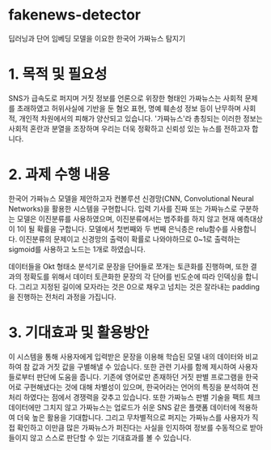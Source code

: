 # fakenews-detector
딥러닝과 단어 임베딩 모델을 이요한 한국어 가짜뉴스 탐지기

# 1. 목적 및 필요성
SNS가 급속도로 퍼지며 거짓 정보를 언론으로 위장한 형태인 가짜뉴스는 사회적 문제를 초래하였고 허위사실에 기반을 둔 혐오 표현, 명예 훼손성 정보 등이 난무하며 사회적, 개인적 차원에서의 피해가 양산되고 있습니다.
'가짜뉴스'라 총칭되는 이러한 정보는 사회적 혼란과 분열을 조장하며 우리는 더욱 정확하고 신뢰성 있는 뉴스를 전하고자 합니다.

# 2. 과제 수행 내용
한국어 가짜뉴스 모델을 제안하고자 컨볼루션 신경망(CNN, Convolutional Neural Networks)을 활용한 시스템을 구현합니다.
입력 기사를 진짜 또는 가짜뉴스로 구분하는 모델은 이진분류를 사용하였으며, 이진분류에서는 범주화를 하지 않고 현재 예측대상이 1이 될 확률을 구합니다.
모델에서 첫번째와 두 번째 은닉층은 relu함수를 사용합니다. 이진분류의 문제이고 신경망의 출력이 확률로 나와야하므로 0~1로 출력하는 sigmoid를 사용하고 노드는 1개로 하였습니다.

데이터들을 Okt 형태소 분석기로 문장을 단어들로 쪼개는 토큰화를 진행하며,
또한 결과의 정확도를 위해서 데이터 토큰화한 문장의 각 단어를 빈도순에 따라 인덱싱을 합니다. 그리고 지정된 길이에 모자라는 것은 0으로 채우고 넘치는 것은 잘라내는 padding을 진행하는 전처리 과정을 가집니다.

# 3. 기대효과 및 활용방안
이 시스템을 통해 사용자에게 입력받은 문장을 이용해 학습된 모델 내의 데이터와 비교하여 참 값과 거짓 값을 구별해낼 수 있습니다. 또한 관련 기사를 함께 제시하여 사용자들로부터 판단에 도움을 줍니다.
기존에 영어로만 존재하던 거짓 판별 프로그램을 한국어로 구현해냈다는 것에 대해 차별성이 있으며, 한국어라는 언어의 특징을 분석하여 전처리 하였다는 점에서 경쟁력을 갖추고 있습니다.
또한 가짜뉴스 판별 기술을 팩트 체크 데이터에만 그치지 않고 가짜뉴스는 업로드가 쉬운 SNS 같은 플랫폼 데이터에 적용하여 더욱 높은 활용을 기대합니다.
그리고 무차별적으로 퍼지는 가짜뉴스를 사용자가 직접 확인하고 이만큼 많은 가짜뉴스가 퍼진다는 사실을 인지하여 정보를 수동적으로 받아들이지 않고 스스로 판단할 수 있는 기대효과를 볼 수 있습니다.
